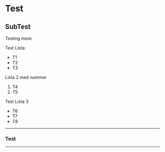 # Test

## SubTest

Testing more

Test Lista:

* T1
* T2
* T3

Lista 2 med nummer

1. T4
2. T5

Test Lista 3

+ T6
+ T7
+ T8

---
### Test
---